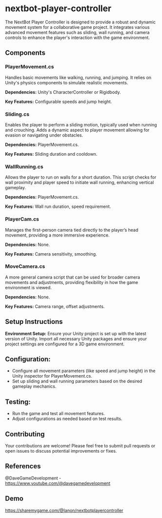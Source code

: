 # nextbot-player-controller
The NextBot Player Controller is designed to provide a robust and dynamic movement system for a collaborative game project. It integrates various advanced movement features such as sliding, wall running, and camera controls to enhance the player's interaction with the game environment.

## Components
### PlayerMovement.cs
Handles basic movements like walking, running, and jumping. It relies on Unity's physics components to simulate realistic movements.

**Dependencies:** Unity's CharacterController or Rigidbody.

**Key Features:** Configurable speeds and jump height.

### Sliding.cs
Enables the player to perform a sliding motion, typically used when running and crouching. Adds a dynamic aspect to player movement allowing for evasion or navigating under obstacles.

**Dependencies:** PlayerMovement.cs.

**Key Features:** Sliding duration and cooldown.

### WallRunning.cs
Allows the player to run on walls for a short duration. This script checks for wall proximity and player speed to initiate wall running, enhancing vertical gameplay.

**Dependencies:** PlayerMovement.cs.

**Key Features:** Wall run duration, speed requirement.

### PlayerCam.cs
Manages the first-person camera tied directly to the player’s head movement, providing a more immersive experience.

**Dependencies:** None.

**Key Features:** Camera sensitivity, smoothing.

### MoveCamera.cs
A more general camera script that can be used for broader camera movements and adjustments, providing flexibility in how the game environment is viewed.

**Dependencies:** None.

**Key Features:** Camera range, offset adjustments.

## Setup Instructions
**Environment Setup:** Ensure your Unity project is set up with the latest version of Unity. Import all necessary Unity packages and ensure your project settings are configured for a 3D game environment.

## Configuration:
* Configure all movement parameters (like speed and jump height) in the Unity inspector for PlayerMovement.cs.
* Set up sliding and wall running parameters based on the desired gameplay mechanics.

## Testing:
* Run the game and test all movement features.
* Adjust configurations as needed based on test results.

## Contributing
Your contributions are welcome! Please feel free to submit pull requests or open issues to discuss potential improvements or fixes.

## References
@DaveGameDevelopment - https://www.youtube.com/@davegamedevelopment

## Demo
https://sharemygame.com/@Ianon/nextbotplayercontroller
